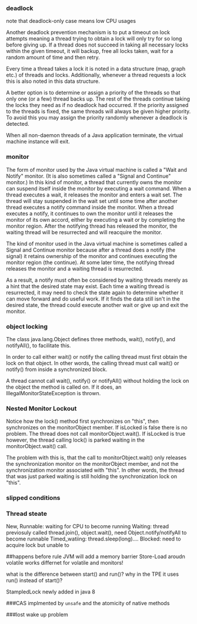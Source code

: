 ### deadlock

note that deadlock-only case means low CPU usages

Another deadlock prevention mechanism is to put a timeout on lock attempts meaning a thread trying to obtain a lock will only try for so long before giving up. If a thread does not succeed in taking all necessary locks within the given timeout, it will backup, free all locks taken, wait for a random amount of time and then retry.

Every time a thread takes a lock it is noted in a data structure (map, graph etc.) of threads and locks. Additionally, whenever a thread requests a lock this is also noted in this data structure.

A better option is to determine or assign a priority of the threads so that only one (or a few) thread backs up. The rest of the threads continue taking the locks they need as if no deadlock had occurred. If the priority assigned to the threads is fixed, the same threads will always be given higher priority. To avoid this you may assign the priority randomly whenever a deadlock is detected.

When all non-daemon threads of a Java application terminate, the virtual machine instance will exit.

### monitor
The form of monitor used by the Java virtual machine is called a "Wait and Notify" monitor. (It is also sometimes called a "Signal and Continue" monitor.) In this kind of monitor, a thread that currently owns the monitor can suspend itself inside the monitor by executing a wait command. When a thread executes a wait, it releases the monitor and enters a wait set. The thread will stay suspended in the wait set until some time after another thread executes a notify command inside the monitor. When a thread executes a notify, it continues to own the monitor until it releases the monitor of its own accord, either by executing a wait or by completing the monitor region. After the notifying thread has released the monitor, the waiting thread will be resurrected and will reacquire the monitor.

The kind of monitor used in the Java virtual machine is sometimes called a Signal and Continue monitor because after a thread does a notify (the signal) it retains ownership of the monitor and continues executing the monitor region (the continue). At some later time, the notifying thread releases the monitor and a waiting thread is resurrected.

As a result, a notify must often be considered by waiting threads merely as a hint that the desired state may exist. Each time a waiting thread is resurrected, it may need to check the state again to determine whether it can move forward and do useful work. If it finds the data still isn't in the desired state, the thread could execute another wait or give up and exit the monitor.

### object locking

The class java.lang.Object defines three methods, wait(), notify(), and notifyAll(), to facilitate this.

In order to call either wait() or notify the calling thread must first obtain the lock on that object. In other words, the calling thread must call wait() or notify() from inside a synchronized block.

A thread cannot call wait(), notify() or notifyAll() without holding the lock on the object the method is called on. If it does, an IllegalMonitorStateException is thrown.

### Nested Monitor Lockout

Notice how the lock() method first synchronizes on "this", then synchronizes on the monitorObject member. If isLocked is false there is no problem. The thread does not call monitorObject.wait(). If isLocked is true however, the thread calling lock() is parked waiting in the monitorObject.wait() call.

The problem with this is, that the call to monitorObject.wait() only releases the synchronization monitor on the monitorObject member, and not the synchronization monitor associated with "this". In other words, the thread that was just parked waiting is still holding the synchronization lock on "this".

### slipped conditions

### Thread steate
New, Runnable: waiting for CPU to become running
Waiting: thread previosuly called thread.join(), object.wait(), need Object.notify/notifyAll to become runnable
Timed_watiing: thread.sleep(long)....
Blocked: need to acquire lock but unable to

##happens before rule
JVM will add a memory barrier Store-Load aroudn volatile
works differnet for volatile and monitors!

what is the difference between start() and run()? why in the TPE it uses run() instead of start()?


StampledLock newly added in java 8

###CAS
implmented by `unsafe` and the atomicity of native methods

###lost wake up problem
